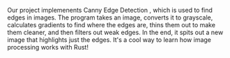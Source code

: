 Our project implemenents Canny Edge Detection , which is used to find edges in images. The program takes an image, converts it to grayscale, calculates gradients to find where the edges are, thins them out to make them cleaner, and then filters out weak edges. In the end, it spits out a new image that highlights just the edges. It's a cool way to learn how image processing works with Rust!